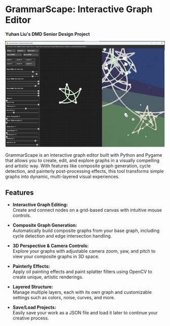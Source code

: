 # GrammarScape: Interactive Graph Editor
**Yuhan Liu's DMD Senior Design Project**

<img src="imgs/stars_ui.png" width="800"/>

GrammarScape is an interactive graph editor built with Python and Pygame that allows you to create, edit, and explore graphs in a visually compelling and artistic way. With features like composite graph generation, cycle detection, and painterly post-processing effects, this tool transforms simple graphs into dynamic, multi-layered visual experiences.

## Features

- **Interactive Graph Editing:**  
  Create and connect nodes on a grid-based canvas with intuitive mouse controls.

- **Composite Graph Generation:**  
  Automatically build composite graphs from your base graph, including cycle detection and edge intersection handling.

- **3D Perspective & Camera Controls:**  
  Explore your graphs with adjustable camera zoom, yaw, and pitch to view your composite graphs in 3D space.

- **Painterly Effects:**  
  Apply oil painting effects and paint splatter filters using OpenCV to create unique, artistic renderings.

- **Layered Structure:**  
  Manage multiple layers, each with its own graph and customizable settings such as colors, noise, curves, and more.

- **Save/Load Projects:**  
  Easily save your work as a JSON file and load it later to continue your creative process.
